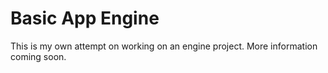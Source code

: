 # Basic App Engine

This is my own attempt on working on an engine project. More information coming soon. 